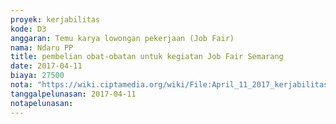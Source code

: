 ```yaml
---
proyek: kerjabilitas
kode: D3
anggaran: Temu karya lowongan pekerjaan (Job Fair)
nama: Ndaru PP
title: pembelian obat-obatan untuk kegiatan Job Fair Semarang
date: 2017-04-11
biaya: 27500
nota: "https://wiki.ciptamedia.org/wiki/File:April_11_2017_kerjabilitas_D3_beli_p3k_ndaru734.jpg"
tanggalpelunasan: 2017-04-11
notapelunasan:
---
```


